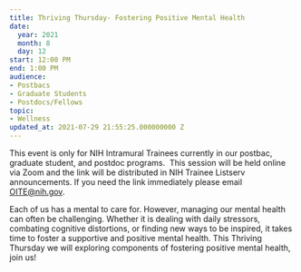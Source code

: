 ```yaml
---
title: Thriving Thursday- Fostering Positive Mental Health
date:
  year: 2021
  month: 8
  day: 12
start: 12:00 PM
end: 1:00 PM
audience:
- Postbacs
- Graduate Students
- Postdocs/Fellows
topic:
- Wellness
updated_at: 2021-07-29 21:55:25.000000000 Z
---
```

This event is only for NIH Intramural Trainees currently in our postbac,
graduate student, and postdoc programs.  This session will be held
online via Zoom and the link will be distributed in NIH Trainee Listserv
announcements. If you need the link immediately please email
OITE@nih.gov. 

Each of us has a mental to care for. However, managing our mental health
can often be challenging. Whether it is dealing with daily stressors,
combating cognitive distortions, or finding new ways to be inspired, it
takes time to foster a supportive and positive mental health. This
Thriving Thursday we will exploring components of fostering positive
mental health, join us!
